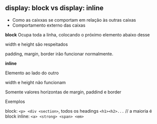 ## display: block vs display: inline

- Como as caixxas se comportam em relação às outras caixas
- Comportamento externo das caixas

**block**
Ocupa toda a linha, colocando o próximo elemento abaixo desse

width e height são respeitados                 

padding, margin, border irão funcionar normalmente.

**inline**

Elemento ao lado do outro

width e height não funcionam 

Somente valores horizontas de margin, paddind e border

Exemplos

block: `<p> <div <section>`, todos os headings `<h1><h2>...` // a maioria é block
inline: `<a> <strong> <span> <em>`